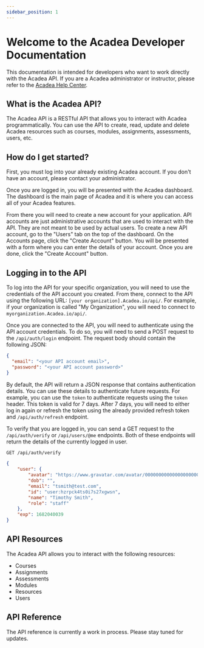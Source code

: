 ```yaml
---
sidebar_position: 1
---
```


# Welcome to the Acadea Developer Documentation

This documentation is intended for developers who want to work directly with the Acadea API. If you are a Acadea administrator or instructor, please refer to the [Acadea Help Center](https://help.Acadea.io).

## What is the Acadea API?

The Acadea API is a RESTful API that allows you to interact with Acadea programmatically. You can use the API to create, read, update and delete Acadea resources such as courses, modules, assignments, assessments, users, etc.

## How do I get started?

First, you must log into your already existing Acadea account. If you don't have an account, please contact your administrator.

Once you are logged in, you will be presented with the Acadea dashboard. The dashboard is the main page of Acadea and it is where you can access all of your Acadea features.

From there you will need to create a new account for your application. API accounts are just administrative accounts that are used to interact with the API. They are not meant to be used by actual users. To create a new API account, go to the "Users" tab on the top of the dashboard. On the Accounts page, click the "Create Account" button. You will be presented with a form where you can enter the details of your account. Once you are done, click the "Create Account" button.

## Logging in to the API

To log into the API for your specific organization, you will need to use the credentials of the API account you created. From there, connect to the API using the following URL: `[your organization].Acadea.io/api/`. For example, if your organization is called "My Organization", you will need to connect to `myorganization.Acadea.io/api/`.

Once you are connected to the API, you will need to authenticate using the API account credentials. To do so, you will need to send a POST request to the `/api/auth/login` endpoint. The request body should contain the following JSON:

```json
{
  "email": "<your API account email>",
  "password": "<your API account password>"
}
```

By default, the API will return a JSON response that contains authentication details. You can use these details to authenticate future requests. For example, you can use the `token` to authenticate requests using the `token` header. This token is valid for 7 days. After 7 days, you will need to either log in again or refresh the token using the already provided refresh token and `/api/auth/refresh` endpoint.

To verify that you are logged in, you can send a GET request to the `/api/auth/verify` or `/api/users/@me` endpoints. Both of these endpoints will return the details of the currently logged in user.

```rest
GET /api/auth/verify
```
```json
{
	"user": {
		"avatar": "https://www.gravatar.com/avatar/00000000000000000000000000000000?d=mp&f=y",
		"dob": "",
		"email": "tsmith@test.com",
		"id": "user:hzrpck4ts0i7s27xgwsn",
		"name": "Timothy Smith",
		"role": "staff"
	},
	"exp": 1682040039
}
```

## API Resources

The Acadea API allows you to interact with the following resources:

- Courses
- Assignments
- Assessments
- Modules
- Resources
- Users


## API Reference

The API reference is currently a work in process. Please stay tuned for updates.